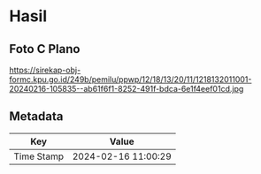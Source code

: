 # Hasil

## Foto C Plano

https://sirekap-obj-formc.kpu.go.id/249b/pemilu/ppwp/12/18/13/20/11/1218132011001-20240216-105835--ab61f6f1-8252-491f-bdca-6e1f4eef01cd.jpg


## Metadata

| Key        | Value               |
| ---------- | ------------------- |
| Time Stamp | 2024-02-16 11:00:29 |



